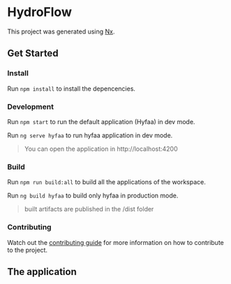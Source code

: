 # HydroFlow

This project was generated using [Nx](https://nx.dev).

## Get Started

### Install

Run `npm install` to install the depencencies.

### Development

Run `npm start` to run the default application (Hyfaa) in dev mode.

Run `ng serve hyfaa` to run hyfaa application in dev mode.

> You can open the application in http://localhost:4200
> 
### Build

Run `npm run build:all` to build all the applications of the workspace.

Run `ng build hyfaa` to build only hyfaa in production mode.

> built artifacts are published in the /dist folder

### Contributing

Watch out the [contributing guide](./CONTRIBUTING.md) for more information on
how to contribute to the project.

## The application
